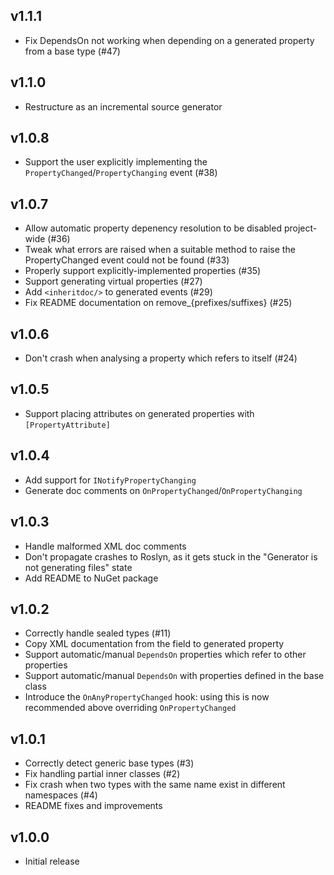 v1.1.1
------

 - Fix DependsOn not working when depending on a generated property from a base type (#47)


v1.1.0
------

 - Restructure as an incremental source generator


v1.0.8
------

 - Support the user explicitly implementing the `PropertyChanged`/`PropertyChanging` event (#38)

v1.0.7
------

 - Allow automatic property depenency resolution to be disabled project-wide (#36)
 - Tweak what errors are raised when a suitable method to raise the PropertyChanged event could not be found (#33)
 - Properly support explicitly-implemented properties (#35)
 - Support generating virtual properties (#27)
 - Add `<inheritdoc/>` to generated events (#29)
 - Fix README documentation on remove_{prefixes/suffixes} (#25)

v1.0.6
------

 - Don't crash when analysing a property which refers to itself (#24)

v1.0.5
------

 - Support placing attributes on generated properties with `[PropertyAttribute]`

v1.0.4
------

 - Add support for `INotifyPropertyChanging`
 - Generate doc comments on `OnPropertyChanged`/`OnPropertyChanging`

v1.0.3
------

 - Handle malformed XML doc comments
 - Don't propagate crashes to Roslyn, as it gets stuck in the "Generator is not generating files" state
 - Add README to NuGet package

v1.0.2
------

 - Correctly handle sealed types (#11)
 - Copy XML documentation from the field to generated property
 - Support automatic/manual `DependsOn` properties which refer to other properties
 - Support automatic/manual `DependsOn` with properties defined in the base class
 - Introduce the `OnAnyPropertyChanged` hook: using this is now recommended above overriding `OnPropertyChanged`

v1.0.1
------

 - Correctly detect generic base types (#3)
 - Fix handling partial inner classes (#2)
 - Fix crash when two types with the same name exist in different namespaces (#4)
 - README fixes and improvements

v1.0.0
------

 - Initial release
